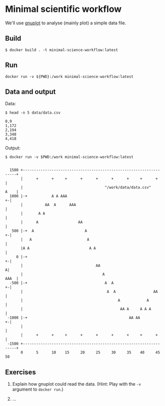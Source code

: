 # Minimal scientific workflow

We'll use [gnuplot](https://en.wikipedia.org/wiki/Gnuplot) to analyse (mainly plot) a simple data file.

## Build

```shell
$ docker build . -t minimal-science-workflow:latest
```

## Run

```shell
docker run -v ${PWD}:/work minimal-science-workflow:latest
```

## Data and output

Data:
```shell
$ head -n 5 data/data.csv 
```
```
0,9
1,172
2,194
3,348
4,418
```

Output:
```shell
$ docker run -v $PWD:/work minimal-science-workflow:latest
```
```
                                                                               
  1500 +-------------------------------------------------------------------+   
       |      +      +     +      +      +      +      +     +      +      |   
       |                                     "/work/data/data.csv"    A    |   
  1000 |-+           A A AAA                                             +-|   
       |          AA  A      AAA                                           |   
       |       A A                                                         |   
       |      A                  AA                                        |   
   500 |-+  A                       A                                    +-|   
       |   A                         A                                     |   
       |A A                           A A                                  |   
     0 |-+                                                               +-|   
       |                                 AA                               A|   
       |                                    A                         AAA  |   
  -500 |-+                                   A  A                        +-|   
       |                                      A  A                 AA      |   
       |                                           A            A          |   
       |                                            AA A     A A A         |   
 -1000 |-+                                              AA AA            +-|   
       |                                                                   |   
       |      +      +     +      +      +      +      +     +      +      |   
 -1500 +-------------------------------------------------------------------+   
       0      5      10    15     20     25     30     35    40     45     50  

```

## Exercises

1. Explain how gnuplot could read the data. (Hint: Play with the `-v` argument to `docker run`.)

2. ...
